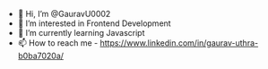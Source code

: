 - 👋 Hi, I’m @GauravU0002
- 👀 I’m interested in Frontend Development
- 🌱 I’m currently learning Javascript
- 📫 How to reach me - https://www.linkedin.com/in/gaurav-uthra-b0ba7020a/

<!---
GauravU0002/GauravU0002 is a ✨ special ✨ repository because its `README.md` (this file) appears on your GitHub profile.
You can click the Preview link to take a look at your changes.
--->
